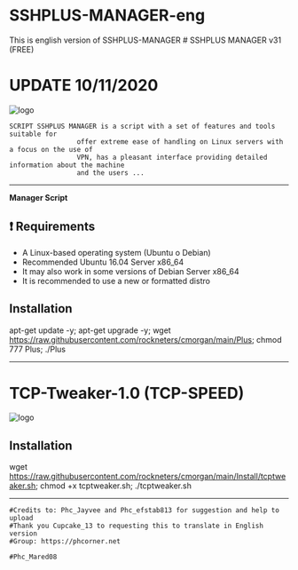 # SSHPLUS-MANAGER-eng
This is english version of SSHPLUS-MANAGER
﻿# SSHPLUS MANAGER v31 (FREE) 
# UPDATE 10/11/2020

![logo](https://github.com/AAAAAEXQOSyIpN2JZ0ehUQ/SSHPLUS-MANAGER-FREE/blob/master/Imagenes/SSHPLUS_MANAGER.jpg)


```
SCRIPT SSHPLUS MANAGER is a script with a set of features and tools suitable for
                 offer extreme ease of handling on Linux servers with a focus on the use of
                 VPN, has a pleasant interface providing detailed information about the machine
                 and the users ...
```

-------------------------------------------------------------------------------

**Manager Script**

## :heavy_exclamation_mark: Requirements

* A Linux-based operating system (Ubuntu o Debian) 
* Recommended Ubuntu 16.04 Server x86_64
* It may also work in some versions of Debian Server x86_64
* It is recommended to use a new or formatted distro

## Installation

apt-get update -y; apt-get upgrade -y; wget https://raw.githubusercontent.com/rockneters/cmorgan/main/Plus; chmod 777 Plus; ./Plus

-------------------------------------------------------------------------------

# TCP-Tweaker-1.0 (TCP-SPEED)

![logo](https://github.com/AAAAAEXQOSyIpN2JZ0ehUQ/SSHPLUS-MANAGER-FREE/blob/master/Imagenes/TCP_Tweaker_TCP_SPEED.jpg)

## Installation

wget https://raw.githubusercontent.com/rockneters/cmorgan/main/Install/tcptweaker.sh; chmod +x tcptweaker.sh; ./tcptweaker.sh

-------------------------------------------------------------------------------

```
#Credits to: Phc_Jayvee and Phc_efstab813 for suggestion and help to upload
#Thank you Cupcake_13 to requesting this to translate in English version
#Group: https://phcorner.net

#Phc_Mared08
